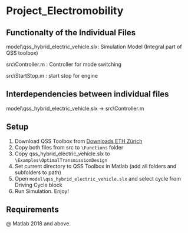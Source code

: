 # Project_Electromobility

## Functionalty of the Individual Files

model\qss_hybrid_electric_vehicle.slx:  Simulation Model (Integral part of QSS toolbox)

src\Controller.m :  Controller for mode switching

src\StartStop.m : start stop for engine

## Interdependencies between individual files

model\qss_hybrid_electric_vehicle.slx -> src\Controller.m

## Setup

1) Download QSS Toolbox from [Downloads ETH Zürich](https://idsc.ethz.ch/research-guzzella-onder/downloads.html)
2) Copy both files from src to `\Functions` folder
3) Copy qss_hybrid_electric_vehicle.slx to `\Examples\OptimalTransmissionDesign`
4) Set current directory to QSS Toolbox in Matlab (add all folders and subfolders to path)
5) Open `model\qss_hybrid_electric_vehicle.slx` and select cycle from Driving Cycle block
6) Run Simulation. Enjoy!

## Requirements

@ Matlab 2018 and above. 
